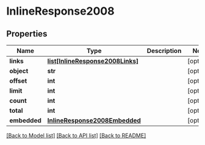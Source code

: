 # InlineResponse2008

## Properties
Name | Type | Description | Notes
------------ | ------------- | ------------- | -------------
**links** | [**list[InlineResponse2008Links]**](InlineResponse2008Links.md) |  | [optional] 
**object** | **str** |  | [optional] 
**offset** | **int** |  | [optional] 
**limit** | **int** |  | [optional] 
**count** | **int** |  | [optional] 
**total** | **int** |  | [optional] 
**embedded** | [**InlineResponse2008Embedded**](InlineResponse2008Embedded.md) |  | [optional] 

[[Back to Model list]](../README.md#documentation-for-models) [[Back to API list]](../README.md#documentation-for-api-endpoints) [[Back to README]](../README.md)


